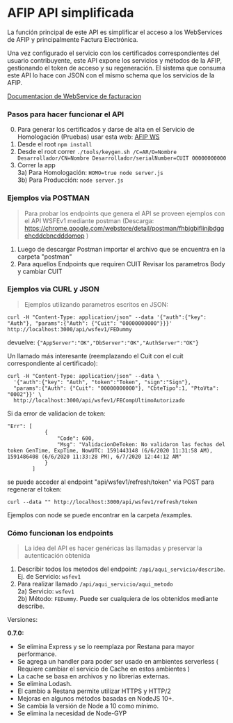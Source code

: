 
# AFIP API simplificada  

La función principal de este API es simplificar el acceso a los WebServices de AFIP y principalmente Factura Electrónica.

Una vez configurado el servicio con los certificados correspondientes del usuario contribuyente, este API expone los servicios y métodos de la AFIP, gestionando el token de acceso y su regeneración. El sistema que consuma este API lo hace con JSON con el mismo schema que los servicios de la AFIP.

[Documentacion de WebService de facturacion](https://www.afip.gob.ar/ws/documentacion/ws-factura-electronica.asp)

### Pasos para hacer funcionar el API  
0) Para generar los certificados y darse de alta en el Servicio de Homologación (Pruebas) usar esta web: [AFIP WS](http://www.afip.gob.ar/ws)  
1) Desde el root ```npm install```  
2) Desde el root correr ```./tools/keygen.sh /C=AR/O=Nombre Desarrollador/CN=Nombre Desarrollador/serialNumber=CUIT 00000000000```  
3) Correr la app  
3a) Para Homologación: ```HOMO=true node server.js```  
3b) Para Producción: ```node server.js```    


### Ejemplos via POSTMAN  
> Para probar los endpoints que genera el API se proveen ejemplos con el API WSFEv1 mediante postman (Descarga: https://chrome.google.com/webstore/detail/postman/fhbjgbiflinjbdggehcddcbncdddomop )  

1) Luego de descargar Postman importar el archivo que se encuentra en la carpeta "postman"  
2) Para aquellos Endpoints que requiren CUIT Revisar los parametros Body y cambiar CUIT  

### Ejemplos via CURL y JSON

> Ejemplos utilizando parametros escritos en JSON:

```curl -H "Content-Type: application/json" --data '{"auth":{"key": "Auth"}, "params":{"Auth": {"Cuit": "00000000000"}}}' http://localhost:3000/api/wsfev1/FEDummy```

devuelve:
```{"AppServer":"OK","DbServer":"OK","AuthServer":"OK"}```

Un llamado más interesante (reemplazando el Cuit con el cuit correspondiente
  al certificado):

```
curl -H "Content-Type: application/json" --data \
  '{"auth":{"key": "Auth", "token":"Token", "sign":"Sign"},
  "params":{"Auth": {"Cuit": "00000000000"}, "CbteTipo":1, "PtoVta": "0002"}}' \
  http://localhost:3000/api/wsfev1/FECompUltimoAutorizado
```

Si da error de validacion de token:
```
"Err": [
            {
                "Code": 600,
                "Msg": "ValidacionDeToken: No validaron las fechas del token GenTime, ExpTime, NowUTC: 1591443148 (6/6/2020 11:31:58 AM), 1591486408 (6/6/2020 11:33:28 PM), 6/7/2020 12:44:12 AM"
            }
        ]
```

se puede acceder al endpoint "api/wsfev1/refresh/token" via POST para regenerar el token:
```
curl --data "" http://localhost:3000/api/wsfev1/refresh/token
```

Ejemplos con node se puede encontrar en la carpeta /examples.



 ### Cómo funcionan los endpoints  
 > La idea del API es hacer genéricas las llamadas y preservar la autenticación obtenida  

 1) Describir todos los metodos del endpoint: ```/api/aqui_servicio/describe```. Ej. de Servicio: ```wsfev1```  
 2) Para realizar llamado ```/api/aqui_servicio/aqui_metodo```  
 2a) Servicio: ```wsfev1```  
 2b) Método: ```FEDummy```. Puede ser cualquiera de los obtenidos mediante describe.


Versiones:

__0.7.0:__  
- Se elimina Express y se lo reemplaza por Restana para mayor performance.
- Se agrega un handler para poder ser usado en ambientes serverless ( Requiere cambiar el servicio de Cache en estos ambientes )
- La cache se basa en archivos y no librerias externas.
- Se elimina Lodash.
- El cambio a Restana permite utilizar HTTPS y HTTP/2
- Mejoras en algunos métodos basadas en NodeJS 10+.
- Se cambia la versión de Node a 10 como mínimo.
- Se elimina la necesidad de Node-GYP
